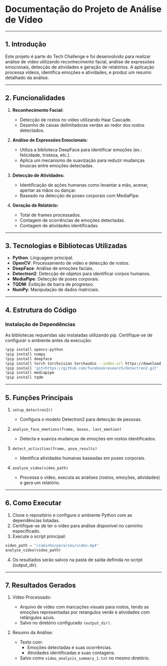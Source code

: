 # **Documentação do Projeto de Análise de Vídeo**

---

## **1. Introdução**
Este projeto é parte do Tech Challenge e foi desenvolvido para realizar análise de vídeo utilizando reconhecimento facial, análise de expressões emocionais, detecção de atividades e geração de relatórios. A aplicação processa vídeos, identifica emoções e atividades, e produz um resumo detalhado da análise.

---

## **2. Funcionalidades**
1. **Reconhecimento Facial:**
   - Detecção de rostos no vídeo utilizando Haar Cascade.
   - Desenho de caixas delimitadoras verdes ao redor dos rostos detectados.

2. **Análise de Expressões Emocionais:**
   - Utiliza a biblioteca DeepFace para identificar emoções (ex.: felicidade, tristeza, etc.).
   - Aplica um mecanismo de suavização para reduzir mudanças bruscas entre emoções detectadas.

3. **Detecção de Atividades:**
   - Identificação de ações humanas como levantar a mão, acenar, apertar as mãos ou dançar.
   - Baseado na detecção de poses corporais com MediaPipe.

4. **Geração de Relatório:**
   - Total de frames processados.
   - Contagem de ocorrências de emoções detectadas.
   - Contagem de atividades identificadas.

---

## **3. Tecnologias e Bibliotecas Utilizadas**
- **Python**: Linguagem principal.
- **OpenCV**: Processamento de vídeo e detecção de rostos.
- **DeepFace**: Análise de emoções faciais.
- **Detectron2**: Detecção de objetos para identificar corpos humanos.
- **MediaPipe**: Detecção de poses corporais.
- **TQDM**: Exibição de barra de progresso.
- **NumPy**: Manipulação de dados matriciais.

---

## **4. Estrutura do Código**
### **Instalação de Dependências**
As bibliotecas requeridas são instaladas utilizando pip. Certifique-se de configurar o ambiente antes da execução:
```bash
!pip install opencv-python
!pip install numpy
!pip install deepface
!pip install torch torchvision torchaudio --index-url https://download.pytorch.org/whl/cu118
!pip install 'git+https://github.com/facebookresearch/detectron2.git'
!pip install mediapipe
!pip install tqdm
```
---

## **5. Funções Principais**
1. `setup_detectron2()`
   - Configura o modelo Detectron2 para detecção de pessoas.

2. `analyze_face_emotions(frame, boxes, last_emotion)`
   - Detecta e suaviza mudanças de emoções em rostos identificados.

3. `detect_activities(frame, pose_results)`
   - Identifica atividades humanas baseadas em poses corporais.

4. `analyze_video(video_path)`
   - Processa o vídeo, executa as análises (rostos, emoções, atividades) e gera um relatório.
  
---

## **6. Como Executar** 
1. Clone o repositório e configure o ambiente Python com as dependências listadas.
2. Certifique-se de ter o vídeo para análise disponível no caminho especificado.
3. Execute o script principal:
```python
video_path = "/caminho/para/seu/video.mp4"
analyze_video(video_path)
```
4. Os resultados serão salvos na pasta de saída definida no script (output_dir).

---

## **7. Resultados Gerados** 
1. Vídeo Processado:
   - Arquivo de vídeo com marcações visuais para rostos, tendo as emoções representadas por retangulos verde e atividades com retângulos azuis.
   - Salvo no diretório configurado `(output_dir)`.

2. Resumo da Análise:
    - Texto com:
         - Emoções detectadas e suas ocorrências.
         - Atividades identificadas e suas contagens.
    - Salvo como `video_analysis_summary_1.txt` no mesmo diretório.

